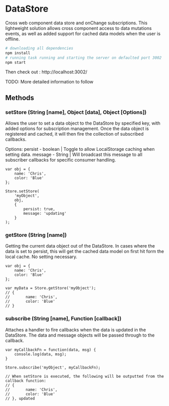 # DataStore
Cross web component data store and onChange subscriptions. This lightweight solution allows cross component access to
data mutations events, as well as added support for cached data models when the user is offline.

```sh
# downloading all dependencies
npm install
# running task running and starting the server on defaulted port 3002
npm start
```

Then check out : http://localhost:3002/

TODO: More detailed information to follow

## Methods

### setStore (String [name], Object [data], Object [Options])
Allows the user to set a data object to the DataStore by specified key, with added options for subscription management.
Once the data object is registered and cached, it will then fire the collection of subscribed callbacks.

Options:
persist - boolean | Toggle to allow LocalStorage caching when setting data.
message - String | Will broadcast this message to all subscriber callbacks for specific consumer handling.

```
var obj = {
    name: 'Chris',
    color: 'Blue'
};

Store.setStore(
    'myObject',
    obj,
    {
        persist: true,
        message: 'updating'
    }
);

```

### getStore (String [name])
Getting the current data object out of the DataStore. In cases where the data is set to persist, this will get the
cached data model on first hit form the local cache. No setting necessary.
```
var obj = {
    name: 'Chris',
    color: 'Blue'
};

var myData = Store.getStore('myObject');
// {
//       name: 'Chris',
//       color: 'Blue'
// }

```

### subscribe (String [name], Function [callback])
Attaches a handler to fire callbacks when the data is updated in the DataStore. The data and message objects will be
passed through to the callback.

```
var myCallbackFn = function(data, msg) {
    console.log(data, msg);
}

Store.subscribe('myObject', myCallbackFn);

// When setStore is executed, the following will be outputted from the callback function:
// {
//       name: 'Chris',
//       color: 'Blue'
// }, updated

```